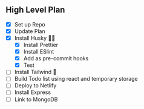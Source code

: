 ## High Level Plan

- [x] Set up Repo
- [x] Update Plan
- [x] Install Husky 🐕‍🦺
  - [x] Install Prettier
  - [x] Install ESlint
  - [x] Add as pre-commit hooks
  - [x] Test
- [ ] Install Tailwind 🍃
- [ ] Build Todo list using react and temporary storage
- [ ] Deploy to Netlify
- [ ] Install Express
- [ ] Link to MongoDB
